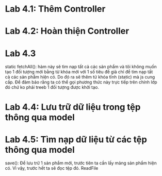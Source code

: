 # Lab 4.1: Thêm Controller

# Lab 4.2: Hoàn thiện Controller

# Lab 4.3

static fetchAll(): hàm này sẽ tìm nạp tất cả các sản phẩm và tôi không muốn tạo 1 đối tượng mới bằng từ khóa mới với 1 số tiêu đề giả chỉ để tìm nạp tất cả các sản phẩm hiện có. Do đó ra sẽ thêm từ khóa tĩnh (static) mà js cung cấp. Để đảm bảo rằng ta có thể gọi phương thức này trực tiếp trên chính lớp đó chứ ko phải treeb 1 đối tượng được khởi tạo.

# Lab 4.4: Lưu trữ dữ liệu trong tệp thông qua model

# Lab 4.5: Tìm nạp dữ liệu từ các tệp thông qua model

save():
Để lưu trữ 1 sản phẩm mới, trước tiên ta cần lấy mảng sản phẩm hiện có. Vì vậy, trước hết ta sẽ đọc tệp đó. ReadFile
